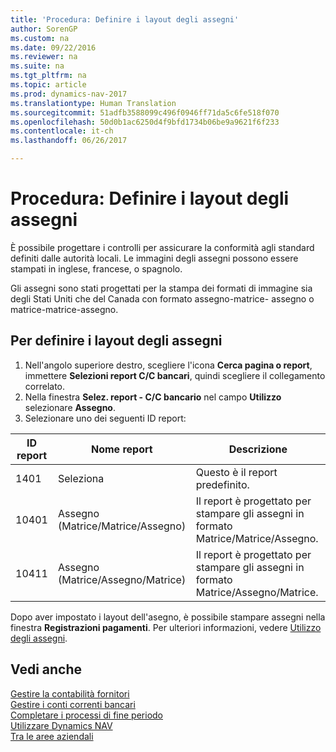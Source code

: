 ```yaml
---
title: 'Procedura: Definire i layout degli assegni'
author: SorenGP
ms.custom: na
ms.date: 09/22/2016
ms.reviewer: na
ms.suite: na
ms.tgt_pltfrm: na
ms.topic: article
ms.prod: dynamics-nav-2017
ms.translationtype: Human Translation
ms.sourcegitcommit: 51adfb3588099c496f0946ff71da5c6fe518f070
ms.openlocfilehash: 50d0b1ac6250d4f9bfd1734b06be9a9621f6f233
ms.contentlocale: it-ch
ms.lasthandoff: 06/26/2017

---
```


# <a name="how-to-define-check-layouts"></a>Procedura: Definire i layout degli assegni

È possibile progettare i controlli per assicurare la conformità agli standard definiti dalle autorità locali. Le immagini degli assegni possono essere stampati in inglese, francese, o spagnolo.

Gli assegni sono stati progettati per la stampa dei formati di immagine sia degli Stati Uniti che del Canada con formato assegno-matrice- assegno o matrice-matrice-assegno.

## <a name="to-define-check-layouts"></a>Per definire i layout degli assegni
1. Nell'angolo superiore destro, scegliere l'icona **Cerca pagina o report**, immettere **Selezioni report C/C bancari**, quindi scegliere il collegamento correlato.
2. Nella finestra **Selez. report - C/C bancario** nel campo **Utilizzo** selezionare **Assegno**.
3. Selezionare uno dei seguenti ID report:

| ID report   | Nome report   | Descrizione |
|-------------|---------------|-------------|
|1401|Seleziona|Questo è il report predefinito.|
|10401|Assegno (Matrice/Matrice/Assegno)|Il report è progettato per stampare gli assegni in formato Matrice/Matrice/Assegno.|
|10411|Assegno (Matrice/Assegno/Matrice)|Il report è progettato per stampare gli assegni in formato Matrice/Assegno/Matrice.|

Dopo aver impostato i layout dell'asegno, è possibile stampare assegni nella finestra **Registrazioni pagamenti**. Per ulteriori informazioni, vedere [Utilizzo degli assegni](payables-how-work-checks.md).

## <a name="see-also"></a>Vedi anche
[Gestire la contabilità fornitori](payables-manage-payables.md)  
[Gestire i conti correnti bancari](bank-manage-bank-accounts.md)   
[Completare i processi di fine periodo](year-how-complete-period-end-processes.md)  
[Utilizzare Dynamics NAV](ui-work-product.md)  
[Tra le aree aziendali](ui-across-business-areas.md)

